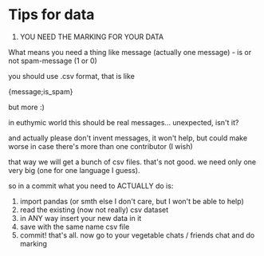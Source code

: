 # Tips for data
1. YOU NEED THE MARKING FOR YOUR DATA

What means you need a thing like
message (actually one message) - is or not spam-message (1 or 0)

you should use .csv format, that is like

{message<string>;is_spam<int>}

but more :)

in euthymic world this should be real messages... unexpected, isn't it?

and actually please don't invent messages, it won't help, but could make worse
in case there's more than one contributor (I wish)

that way we will get a bunch 
of csv files. that's not good. we need only one very big
(one for one language I guess). 

so in a commit what you need to ACTUALLY do is:
1. import pandas (or smth else I don't care, but I won't be able to help)
2. read the existing (now not really) csv dataset
3. in ANY way insert your new data in it
4. save with the same name csv file
5. commit!
that's all. now go to your vegetable chats / friends chat and do marking
